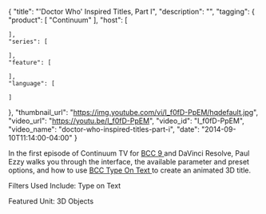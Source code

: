 {
  "title": "'Doctor Who' Inspired Titles, Part I",
  "description": "",
  "tagging": {
    "product": [
      "Continuum"
    ],
    "host": [

    ],
    "series": [

    ],
    "feature": [

    ],
    "language": [

    ]
  },
  "thumbnail_url": "https://img.youtube.com/vi/I_f0fD-PpEM/hqdefault.jpg",
  "video_url": "https://youtu.be/I_f0fD-PpEM",
  "video_id": "I_f0fD-PpEM",
  "video_name": "doctor-who-inspired-titles-part-i",
  "date": "2014-09-10T11:14:00-04:00"
}

In the first episode of Continuum TV for [ BCC 9 ](/products/continuum-complete/) and DaVinci Resolve, Paul Ezzy walks you through the interface, the available parameter and preset options, and how to use [ BCC Type On Text ](/products/continuum-units/3d-objects/) to create an animated 3D title.

Filters Used Include: Type on Text

Featured Unit: 3D Objects


